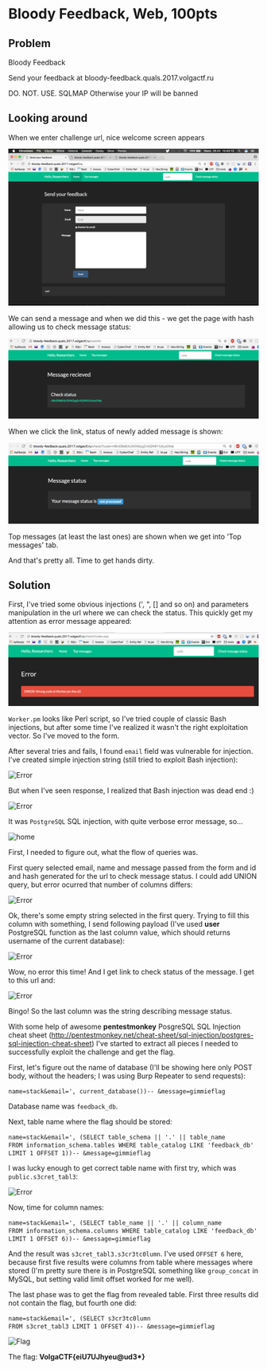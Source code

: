 # Bloody Feedback, Web, 100pts

## Problem

Bloody Feedback

Send your feedback at bloody-feedback.quals.2017.volgactf.ru

DO. NOT. USE. SQLMAP
Otherwise your IP will be banned


## Looking around

When we enter challenge url, nice welcome screen appears


![Welcome](assets/welcome.png)

We can send a message and when we did this - we get the page with hash allowing us to check message status:

![Hash](assets/hash.png)

When we click the link, status of newly added message is shown:

![Status](assets/message_status.png)

Top messages (at least the last ones) are shown when we get into 'Top messages' tab.

And that's pretty all. Time to get hands dirty.


## Solution

First, I've tried some obvious injections (', ", [] and so on) and parameters manipulation in the url where we can check the status. This quickly get my attention as error message appeared:

![Error](assets/perl_error1.png)

```Worker.pm``` looks like Perl script, so I've tried couple of classic Bash injections, but after some time I've realized it wasn't the right exploitation vector. So I've moved to the form.

After several tries and fails, I found ```email``` field was vulnerable for injection. I've created simple injection string (still tried to exploit Bash injection):

![Error](assets/email_field.png)

But when I've seen response, I realized that Bash injection was dead end :)

![Error](assets/pgsqli2.png)


It was ```PostgreSQL``` SQL injection, with quite verbose error message, so...



![home](assets/diknP8V.gif)





First, I needed to figure out, what the flow of queries was.

First query selected email, name and message passed from the form and id and hash generated for the url to check message status. I could add UNION query, but error ocurred that number of columns differs:

![Error](assets/pgsqli1.png)

Ok, there's some empty string selected in the first query. Trying to fill this column with something, I send following payload (I've used __user__ PostgreSQL function as the last column value, which should returns username of the current database):

![Error](assets/pgsqli3.png)

Wow, no error this time! And I get link to check status of the message. I get to this url and:

![Error](assets/pgsqli4.png)

Bingo!
So the last column was the string describing message status. 

With some help of awesome __pentestmonkey__ PosgreSQL SQL Injection cheat sheet (http://pentestmonkey.net/cheat-sheet/sql-injection/postgres-sql-injection-cheat-sheet) I've started to extract all pieces I needed to successfully exploit the challenge and get the flag. 

First, let's figure out the name of database (I'll be showing here only POST body, without the headers; I was using Burp Repeater to send requests):

```
name=stack&email=', current_database())-- &message=gimmieflag
```

Database name was ```feedback_db```.

Next, table name where the flag should be stored:

```
name=stack&email=', (SELECT table_schema || '.' || table_name
FROM information_schema.tables WHERE table_catalog LIKE 'feedback_db' LIMIT 1 OFFSET 1))-- &message=gimmieflag

```

I was lucky enough to get correct table name with first try, which was ```public.s3cret_tabl3```:

![Error](assets/secret_table.png)

Now, time for column names:

```
name=stack&email=', (SELECT table_name || '.' || column_name 
FROM information_schema.columns WHERE table_catalog LIKE 'feedback_db' LIMIT 1 OFFSET 6))-- &message=gimmieflag
```

And the result was ```s3cret_tabl3.s3cr3tc0lumn```. I've used ```OFFSET 6``` here, because first five results were columns from table where messages where stored (I'm pretty sure there is in PostgreSQL something like ```group_concat``` in MySQL, but setting valid limit offset worked for me well).

The last phase was to get the flag from revealed table. First three results did not contain the flag, but fourth one did:

```
name=stack&email=', (SELECT s3cr3tc0lumn 
FROM s3cret_tabl3 LIMIT 1 OFFSET 4))-- &message=gimmieflag
```

![Flag](assets/flag.png)


The flag: __VolgaCTF{eiU7UJhyeu@ud3*}__


 

